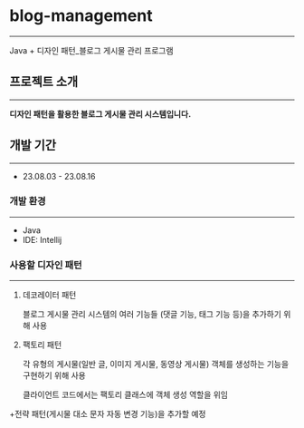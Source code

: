 # blog-management

---
Java + 디자인 패턴_블로그 게시물 관리 프로그램
## 프로젝트 소개

---
**디자인 패턴을 활용한 블로그 게시물 관리 시스템입니다.**

## 개발 기간

---
- 23.08.03 - 23.08.16

### 개발 환경

---
- Java
- IDE: Intellij

### 사용할 디자인 패턴

---
1. 데코레이터 패턴

    블로그 게시물 관리 시스템의 여러 기능들
    (댓글 기능, 태그 기능 등)을 
    추가하기 위해 사용

2. 팩토리 패턴

    각 유형의 게시물(일반 글, 이미지 게시물, 동영상 게시물) 객체를
    생성하는 기능을 구현하기 위해 사용

    클라이언트 코드에서는 팩토리 클래스에 객체 생성 역할을 위임

+전략 패턴(게시물 대소 문자 자동 변경 기능)을 추가할 예정